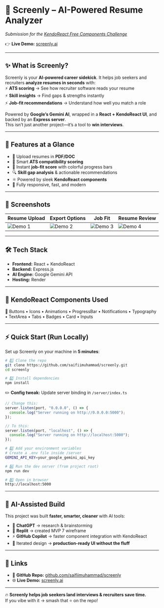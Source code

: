 # 💎 Screenly – AI-Powered Resume Analyzer

_Submission for the [KendoReact Free Components Challenge](https://dev.to/challenges/kendoreact-2025-09-10)_

👉 **Live Demo:** [screenly.ai](https://ai-resume-analyzer-na44.onrender.com/)

---

## ✨ What is Screenly?

Screenly is your **AI-powered career sidekick**. It helps job seekers and recruiters **analyze resumes in seconds** with:  
⚡ **ATS scoring** → See how recruiter software reads your resume  
⚡ **Skill insights** → Find gaps & strengths instantly  
⚡ **Job-fit recommendations** → Understand how well you match a role

Powered by **Google’s Gemini AI**, wrapped in a **React + KendoReact UI**, and backed by an **Express server**.  
This isn’t just another project—it’s a tool to **win interviews**.

---

## 🚀 Features at a Glance

- 📂 Upload resumes in **PDF/DOC**
- 🧠 Smart **ATS compatibility scoring**
- 🎯 Instant **job-fit score** with colorful progress bars
- 🔍 **Skill gap analysis** & actionable recommendations
- ⚛️ Powered by sleek **KendoReact components**
- 📱 Fully responsive, fast, and modern

---

## 🎥 Screenshots

| Resume Upload                                                                                | Export Options                                                                               | Job Fit                                                                                      | Resume Review                                                                                |
| -------------------------------------------------------------------------------------------- | -------------------------------------------------------------------------------------------- | -------------------------------------------------------------------------------------------- | -------------------------------------------------------------------------------------------- |
| ![Demo 1](https://dev-to-uploads.s3.amazonaws.com/uploads/articles/cdx68lhfxs8e0dk76td5.png) | ![Demo 2](https://dev-to-uploads.s3.amazonaws.com/uploads/articles/xpqd8j0p5fkzmk0rxue7.png) | ![Demo 3](https://dev-to-uploads.s3.amazonaws.com/uploads/articles/cx4z9y6pd94djw7tm8rx.png) | ![Demo 4](https://dev-to-uploads.s3.amazonaws.com/uploads/articles/3o55gqq9ab3y2ja6mh0z.png) |

---

## 🛠 Tech Stack

- **Frontend:** React + KendoReact
- **Backend:** Express.js
- **AI Engine:** Google Gemini API
- **Hosting:** Render

---

## 🎨 KendoReact Components Used

💠 Buttons • Icons • Animations • ProgressBar • Notifications • Typography • TextArea • Tabs • Badges • Card • Inputs

---

## ⚡ Quick Start (Run Locally)

Set up Screenly on your machine in **5 minutes**:

```bash
# 1️⃣ Clone the repo
git clone https://github.com/saifiimuhammad/screenly.git
cd screenly

# 2️⃣ Install dependencies
npm install
```

✏️ **Config tweak:** Update server binding in `/server/index.ts`

```ts
// Change this:
server.listen(port, "0.0.0.0", () => {
  console.log("Server running on http://0.0.0.0:5000");
});

// To this:
server.listen(port, "localhost", () => {
  console.log("Server running on http://localhost:5000");
});
```

```bash
# 3️⃣ Add your environment variables
# Create a .env file inside /server
GEMINI_API_KEY=your_google_gemini_api_key

# 4️⃣ Run the dev server (from project root)
npm run dev

# 5️⃣ Open in browser
http://localhost:5000
```

---

## 🤖 AI-Assisted Build

This project was built **faster, smarter, cleaner** with AI tools:

- 🧪 **ChatGPT** → research & brainstorming
- 🚧 **Replit** → created MVP 7 wireframe
- ⚡ **GitHub Copilot** → faster component integration with KendoReact
- 🎨 Iterated design → **production-ready UI without the fluff**

---

## 🔗 Links

- 📂 **GitHub Repo:** [github.com/saifiimuhammad/screenly](https://github.com/saifiimuhammad/screenly)
- 🌐 **Live Demo:** [screenly.ai](https://ai-resume-analyzer-na44.onrender.com/)

---

🔥 **Screenly helps job seekers land interviews & recruiters save time.**  
If you vibe with it → smash that ⭐ on the repo!
